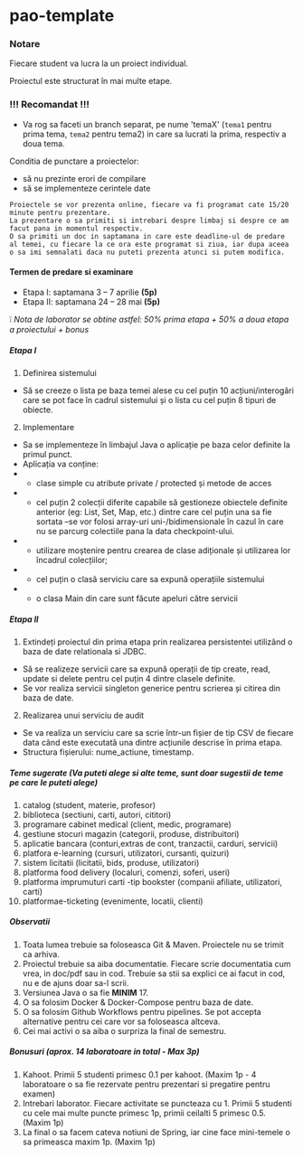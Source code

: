 # pao-template


### Notare
Fiecare student va lucra la un proiect individual.

Proiectul este structurat în mai multe etape.

### !!! Recomandat !!!
- Va rog sa faceti un branch separat, pe nume 'temaX' (`tema1` pentru prima tema, `tema2` pentru tema2) in care sa lucrati la prima, respectiv a doua tema.


Conditia de punctare a proiectelor:
- să nu prezinte erori de compilare
- să se implementeze cerintele date

```
Proiectele se vor prezenta online, fiecare va fi programat cate 15/20 minute pentru prezentare.
La prezentare o sa primiti si intrebari despre limbaj si despre ce am facut pana in momentul respectiv.
O sa primiti un doc in saptamana in care este deadline-ul de predare al temei, cu fiecare la ce ora este programat si ziua, iar dupa aceea o sa imi semnalati daca nu puteti prezenta atunci si putem modifica.
```

#### Termen de predare si examinare

- Etapa I: saptamana 3 – 7 aprilie **(5p)**
- Etapa II: saptamana 24 – 28 mai **(5p)**

❕ *Nota de laborator se obtine astfel: 50% prima etapa + 50% a doua etapa a proiectului + bonus*


##### Etapa I
1) Definirea sistemului
- Să se creeze o lista pe baza temei alese cu cel puțin 10 acțiuni/interogări care se pot face în cadrul sistemului și o lista cu cel puțin 8 tipuri de obiecte.
2) Implementare
- Sa se implementeze în limbajul Java o aplicație pe baza celor definite la primul punct.
- Aplicația va conține:
- - clase simple cu atribute private / protected și metode de acces
- - cel puțin 2 colecții diferite capabile să gestioneze obiectele definite anterior (eg: List, Set, Map, etc.) dintre care cel puțin una sa fie sortata –se vor folosi array-uri uni-/bidimensionale în cazul în care nu se parcurg colectiile pana la data checkpoint-ului.
- - utilizare moștenire pentru crearea de clase adiționale și utilizarea lor încadrul colecțiilor;
- - cel puțin o clasă serviciu care sa expună operațiile sistemului
- - o clasa Main din care sunt făcute apeluri către servicii

##### Etapa II
1) Extindeți proiectul din prima etapa prin realizarea persistentei utilizând o baza de date relationala si JDBC.
- Să se realizeze servicii care sa expună operații de tip create, read, update si delete pentru cel puțin 4 dintre clasele definite.
- Se vor realiza servicii singleton generice pentru scrierea și citirea din baza de date.
2) Realizarea unui serviciu de audit
- Se va realiza un serviciu care sa scrie într-un fișier de tip CSV de fiecare data când este executată una dintre acțiunile descrise în prima etapa.
- Structura fișierului: nume_actiune, timestamp.

##### Teme sugerate (Va puteti alege si alte teme, sunt doar sugestii de teme pe care le puteti alege)
1) catalog (student, materie, profesor)
2) biblioteca (sectiuni, carti, autori, cititori)
3) programare cabinet medical (client, medic, programare)
4) gestiune stocuri magazin (categorii, produse, distribuitori)
5) aplicatie bancara (conturi,extras de cont, tranzactii, carduri, servicii)
6) platfora e-learning (cursuri, utilizatori, cursanti, quizuri)
7) sistem licitatii (licitatii, bids, produse, utilizatori)
8) platforma food delivery (localuri, comenzi, soferi, useri)
9) platforma imprumuturi carti -tip bookster (companii afiliate, utilizatori, carti)
10) platformae-ticketing (evenimente, locatii, clienti)

##### Observatii
1) Toata lumea trebuie sa foloseasca Git & Maven. Proiectele nu se trimit ca arhiva.
2) Proiectul trebuie sa aiba documentatie. Fiecare scrie documentatia cum vrea, in doc/pdf sau in cod. Trebuie sa stii sa explici ce ai facut in cod, nu e de ajuns doar sa-l scrii.
2) Versiunea Java o sa fie **MINIM** 17.
3) O sa folosim Docker & Docker-Compose pentru baza de date.
4) O sa folosim Github Workflows pentru pipelines. Se pot accepta alternative pentru cei care vor sa foloseasca altceva.
5) Cei mai activi o sa aiba o surpriza la final de semestru.

##### Bonusuri (aprox. 14 laboratoare in total - Max 3p)
1) Kahoot. Primii 5 studenti primesc 0.1 per kahoot. (Maxim 1p - 4 laboratoare o sa fie rezervate pentru prezentari si pregatire pentru examen)
2) Intrebari laborator. Fiecare activitate se puncteaza cu 1. Primii 5 studenti cu cele mai multe puncte primesc 1p, primii ceilalti 5 primesc 0.5. (Maxim 1p)
3) La final o sa facem cateva notiuni de Spring, iar cine face mini-temele o sa primeasca maxim 1p. (Maxim 1p)